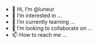 - 👋 Hi, I’m @luneur
- 👀 I’m interested in ...
- 🌱 I’m currently learning ...
- 💞️ I’m looking to collaborate on ...
- 📫 How to reach me ...

<!---
luneur/luneur is a ✨ special ✨ repository because its `README.md` (this file) appears on your GitHub profile.
You can click the Preview link to take a look at your changes.
--->

